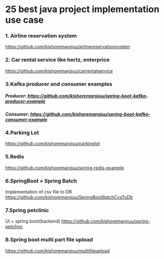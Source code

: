 # 25 best java project implementation use case


### 1. Airline reservation system 
https://github.com/kishoremarojuu/airlinereservationsystem

### 2. Car rental service like hertz, enterprice
https://github.com/kishoremarojuu/carrentalservice

### 3.Kafka producer and consumer examples
##### Producer:  https://github.com/kishoremarojuu/spring-boot-kafka-producer-example
##### Consumer:  https://github.com/kishoremarojuu/spring-boot-kafka-consumer-example


### 4.Parking Lot
https://github.com/kishoremarojuu/parkinglot

### 5.Redis 
https://github.com/kishoremarojuu/spring-redis-example


### 6.SpringBoot + Spring Batch 
Implementation of csv file to DB
https://github.com/kishoremarojuu/SpringBootBatchCvsToDb

### 7.Spring petclinic 
UI + spring boot(backend)
https://github.com/kishoremarojuu/spring-petclinic

### 8.Spring boot multi part file upload
https://github.com/kishoremarojuu/multifileupload